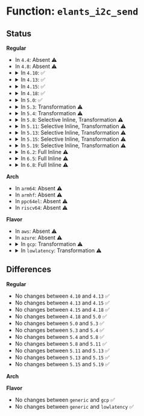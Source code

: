 # Function: <code>elants_i2c_send</code>

## Status
<b>Regular</b>
<ul>
<li>
In <code>4.4</code>: Absent ⚠️
</li>
<li>
In <code>4.8</code>: Absent ⚠️
</li>
<li>
<details>
<summary>In <code>4.10</code>: ✅</summary>

```c
int elants_i2c_send(struct i2c_client *client, const void *data, size_t size);
```

**Collision:** Unique Static

**Inline:** No

**Transformation:** False

**Instances:**

```
In drivers/input/touchscreen/elants_i2c.c (ffffffff816ffad0)
Location: drivers/input/touchscreen/elants_i2c.c:156
Inline: False
Direct callers:
  - drivers/input/touchscreen/elants_i2c.c:elants_i2c_resume
  - drivers/input/touchscreen/elants_i2c.c:elants_i2c_suspend
  - drivers/input/touchscreen/elants_i2c.c:write_update_fw
  - drivers/input/touchscreen/elants_i2c.c:write_update_fw
  - drivers/input/touchscreen/elants_i2c.c:write_update_fw
  - drivers/input/touchscreen/elants_i2c.c:write_update_fw
  - drivers/input/touchscreen/elants_i2c.c:write_update_fw
  - drivers/input/touchscreen/elants_i2c.c:write_update_fw
  - drivers/input/touchscreen/elants_i2c.c:elants_i2c_initialize
  - drivers/input/touchscreen/elants_i2c.c:elants_i2c_sw_reset
  - drivers/input/touchscreen/elants_i2c.c:elants_i2c_calibrate
  - drivers/input/touchscreen/elants_i2c.c:elants_i2c_calibrate
```
**Symbols:**

```
ffffffff816ffad0-ffffffff816ffb3b: elants_i2c_send (STB_LOCAL)
```
</details>
</li>
<li>
<details>
<summary>In <code>4.13</code>: ✅</summary>

```c
int elants_i2c_send(struct i2c_client *client, const void *data, size_t size);
```

**Collision:** Unique Static

**Inline:** No

**Transformation:** False

**Instances:**

```
In drivers/input/touchscreen/elants_i2c.c (ffffffff817153f0)
Location: drivers/input/touchscreen/elants_i2c.c:156
Inline: False
Direct callers:
  - drivers/input/touchscreen/elants_i2c.c:elants_i2c_resume
  - drivers/input/touchscreen/elants_i2c.c:elants_i2c_suspend
  - drivers/input/touchscreen/elants_i2c.c:write_update_fw
  - drivers/input/touchscreen/elants_i2c.c:write_update_fw
  - drivers/input/touchscreen/elants_i2c.c:write_update_fw
  - drivers/input/touchscreen/elants_i2c.c:write_update_fw
  - drivers/input/touchscreen/elants_i2c.c:write_update_fw
  - drivers/input/touchscreen/elants_i2c.c:write_update_fw
  - drivers/input/touchscreen/elants_i2c.c:elants_i2c_initialize
  - drivers/input/touchscreen/elants_i2c.c:elants_i2c_sw_reset
  - drivers/input/touchscreen/elants_i2c.c:elants_i2c_calibrate
  - drivers/input/touchscreen/elants_i2c.c:elants_i2c_calibrate
```
**Symbols:**

```
ffffffff817153f0-ffffffff81715460: elants_i2c_send (STB_LOCAL)
```
</details>
</li>
<li>
<details>
<summary>In <code>4.15</code>: ✅</summary>

```c
int elants_i2c_send(struct i2c_client *client, const void *data, size_t size);
```

**Collision:** Unique Static

**Inline:** No

**Transformation:** False

**Instances:**

```
In drivers/input/touchscreen/elants_i2c.c (ffffffff81786610)
Location: drivers/input/touchscreen/elants_i2c.c:157
Inline: False
Direct callers:
  - drivers/input/touchscreen/elants_i2c.c:elants_i2c_resume
  - drivers/input/touchscreen/elants_i2c.c:elants_i2c_suspend
  - drivers/input/touchscreen/elants_i2c.c:write_update_fw
  - drivers/input/touchscreen/elants_i2c.c:write_update_fw
  - drivers/input/touchscreen/elants_i2c.c:write_update_fw
  - drivers/input/touchscreen/elants_i2c.c:write_update_fw
  - drivers/input/touchscreen/elants_i2c.c:write_update_fw
  - drivers/input/touchscreen/elants_i2c.c:write_update_fw
  - drivers/input/touchscreen/elants_i2c.c:elants_i2c_initialize
  - drivers/input/touchscreen/elants_i2c.c:elants_i2c_sw_reset
  - drivers/input/touchscreen/elants_i2c.c:elants_i2c_calibrate
  - drivers/input/touchscreen/elants_i2c.c:elants_i2c_calibrate
```
**Symbols:**

```
ffffffff81786610-ffffffff81786680: elants_i2c_send (STB_LOCAL)
```
</details>
</li>
<li>
<details>
<summary>In <code>4.18</code>: ✅</summary>

```c
int elants_i2c_send(struct i2c_client *client, const void *data, size_t size);
```

**Collision:** Unique Static

**Inline:** No

**Transformation:** False

**Instances:**

```
In drivers/input/touchscreen/elants_i2c.c (ffffffff817c76c0)
Location: drivers/input/touchscreen/elants_i2c.c:156
Inline: False
Direct callers:
  - drivers/input/touchscreen/elants_i2c.c:elants_i2c_resume
  - drivers/input/touchscreen/elants_i2c.c:elants_i2c_suspend
  - drivers/input/touchscreen/elants_i2c.c:write_update_fw
  - drivers/input/touchscreen/elants_i2c.c:write_update_fw
  - drivers/input/touchscreen/elants_i2c.c:write_update_fw
  - drivers/input/touchscreen/elants_i2c.c:write_update_fw
  - drivers/input/touchscreen/elants_i2c.c:write_update_fw
  - drivers/input/touchscreen/elants_i2c.c:write_update_fw
  - drivers/input/touchscreen/elants_i2c.c:elants_i2c_initialize
  - drivers/input/touchscreen/elants_i2c.c:elants_i2c_sw_reset
  - drivers/input/touchscreen/elants_i2c.c:elants_i2c_calibrate
  - drivers/input/touchscreen/elants_i2c.c:elants_i2c_calibrate
```
**Symbols:**

```
ffffffff817c76c0-ffffffff817c772c: elants_i2c_send (STB_LOCAL)
```
</details>
</li>
<li>
<details>
<summary>In <code>5.0</code>: ✅</summary>

```c
int elants_i2c_send(struct i2c_client *client, const void *data, size_t size);
```

**Collision:** Unique Static

**Inline:** No

**Transformation:** False

**Instances:**

```
In drivers/input/touchscreen/elants_i2c.c (ffffffff817eed60)
Location: drivers/input/touchscreen/elants_i2c.c:157
Inline: False
Direct callers:
  - drivers/input/touchscreen/elants_i2c.c:elants_i2c_resume
  - drivers/input/touchscreen/elants_i2c.c:elants_i2c_suspend
  - drivers/input/touchscreen/elants_i2c.c:write_update_fw
  - drivers/input/touchscreen/elants_i2c.c:write_update_fw
  - drivers/input/touchscreen/elants_i2c.c:write_update_fw
  - drivers/input/touchscreen/elants_i2c.c:write_update_fw
  - drivers/input/touchscreen/elants_i2c.c:write_update_fw
  - drivers/input/touchscreen/elants_i2c.c:write_update_fw
  - drivers/input/touchscreen/elants_i2c.c:elants_i2c_initialize
  - drivers/input/touchscreen/elants_i2c.c:elants_i2c_sw_reset
  - drivers/input/touchscreen/elants_i2c.c:elants_i2c_calibrate
  - drivers/input/touchscreen/elants_i2c.c:elants_i2c_calibrate
```
**Symbols:**

```
ffffffff817eed60-ffffffff817eedcc: elants_i2c_send (STB_LOCAL)
```
</details>
</li>
<li>
<details>
<summary>In <code>5.3</code>: Transformation ⚠️</summary>

```c
int elants_i2c_send(struct i2c_client *client, const void *data, size_t size);
```

**Collision:** Unique Static

**Inline:** No

**Transformation:** True

**Instances:**

```
In drivers/input/touchscreen/elants_i2c.c (0)
Location: drivers/input/touchscreen/elants_i2c.c:152
Inline: False
Direct callers:
  - drivers/input/touchscreen/elants_i2c.c:elants_i2c_resume
  - drivers/input/touchscreen/elants_i2c.c:elants_i2c_suspend
  - drivers/input/touchscreen/elants_i2c.c:elants_i2c_do_update_firmware
  - drivers/input/touchscreen/elants_i2c.c:elants_i2c_do_update_firmware
  - drivers/input/touchscreen/elants_i2c.c:elants_i2c_do_update_firmware
  - drivers/input/touchscreen/elants_i2c.c:elants_i2c_do_update_firmware
  - drivers/input/touchscreen/elants_i2c.c:elants_i2c_do_update_firmware
  - drivers/input/touchscreen/elants_i2c.c:elants_i2c_do_update_firmware
  - drivers/input/touchscreen/elants_i2c.c:elants_i2c_initialize
  - drivers/input/touchscreen/elants_i2c.c:elants_i2c_sw_reset
  - drivers/input/touchscreen/elants_i2c.c:elants_i2c_calibrate
  - drivers/input/touchscreen/elants_i2c.c:elants_i2c_calibrate
```
**Symbols:**

```
ffffffff8182f990-ffffffff8182f9cb: elants_i2c_send (STB_LOCAL)
ffffffff81830d6b-ffffffff81830d9f: elants_i2c_send.cold (STB_LOCAL)
```
</details>
</li>
<li>
<details>
<summary>In <code>5.4</code>: Transformation ⚠️</summary>

```c
int elants_i2c_send(struct i2c_client *client, const void *data, size_t size);
```

**Collision:** Unique Static

**Inline:** No

**Transformation:** True

**Instances:**

```
In drivers/input/touchscreen/elants_i2c.c (0)
Location: drivers/input/touchscreen/elants_i2c.c:152
Inline: False
Direct callers:
  - drivers/input/touchscreen/elants_i2c.c:elants_i2c_resume
  - drivers/input/touchscreen/elants_i2c.c:elants_i2c_suspend
  - drivers/input/touchscreen/elants_i2c.c:elants_i2c_do_update_firmware
  - drivers/input/touchscreen/elants_i2c.c:elants_i2c_do_update_firmware
  - drivers/input/touchscreen/elants_i2c.c:elants_i2c_do_update_firmware
  - drivers/input/touchscreen/elants_i2c.c:elants_i2c_do_update_firmware
  - drivers/input/touchscreen/elants_i2c.c:elants_i2c_do_update_firmware
  - drivers/input/touchscreen/elants_i2c.c:elants_i2c_do_update_firmware
  - drivers/input/touchscreen/elants_i2c.c:elants_i2c_initialize
  - drivers/input/touchscreen/elants_i2c.c:elants_i2c_sw_reset
  - drivers/input/touchscreen/elants_i2c.c:elants_i2c_calibrate
  - drivers/input/touchscreen/elants_i2c.c:elants_i2c_calibrate
```
**Symbols:**

```
ffffffff818612c0-ffffffff818612fb: elants_i2c_send (STB_LOCAL)
ffffffff8186269b-ffffffff818626cf: elants_i2c_send.cold (STB_LOCAL)
```
</details>
</li>
<li>
<details>
<summary>In <code>5.8</code>: Selective Inline, Transformation ⚠️</summary>

```c
int elants_i2c_send(struct i2c_client *client, const void *data, size_t size);
```

**Collision:** Unique Static

**Inline:** Selective

**Transformation:** True

**Instances:**

```
In drivers/input/touchscreen/elants_i2c.c (ffffffff81935a5c)
Location: drivers/input/touchscreen/elants_i2c.c:159
Inline: True
Inline callers:
  - drivers/input/touchscreen/elants_i2c.c:elants_i2c_resume
  - drivers/input/touchscreen/elants_i2c.c:elants_i2c_resume
  - drivers/input/touchscreen/elants_i2c.c:elants_i2c_suspend
  - drivers/input/touchscreen/elants_i2c.c:elants_i2c_do_update_firmware
  - drivers/input/touchscreen/elants_i2c.c:elants_i2c_initialize
  - drivers/input/touchscreen/elants_i2c.c:elants_i2c_initialize
  - drivers/input/touchscreen/elants_i2c.c:elants_i2c_calibrate
  - drivers/input/touchscreen/elants_i2c.c:elants_i2c_calibrate
Direct callers:
  - drivers/input/touchscreen/elants_i2c.c:elants_i2c_do_update_firmware
  - drivers/input/touchscreen/elants_i2c.c:elants_i2c_do_update_firmware
  - drivers/input/touchscreen/elants_i2c.c:elants_i2c_do_update_firmware
  - drivers/input/touchscreen/elants_i2c.c:elants_i2c_do_update_firmware
  - drivers/input/touchscreen/elants_i2c.c:elants_i2c_fw_write_page
```
**Symbols:**

```
ffffffff819344e0-ffffffff8193451b: elants_i2c_send (STB_LOCAL)
ffffffff81935b00-ffffffff81935b34: elants_i2c_send.cold (STB_LOCAL)
```
</details>
</li>
<li>
<details>
<summary>In <code>5.11</code>: Selective Inline, Transformation ⚠️</summary>

```c
int elants_i2c_send(struct i2c_client *client, const void *data, size_t size);
```

**Collision:** Unique Static

**Inline:** Selective

**Transformation:** True

**Instances:**

```
In drivers/input/touchscreen/elants_i2c.c (ffffffff8193cb0c)
Location: drivers/input/touchscreen/elants_i2c.c:164
Inline: True
Inline callers:
  - drivers/input/touchscreen/elants_i2c.c:elants_i2c_resume
  - drivers/input/touchscreen/elants_i2c.c:elants_i2c_resume
  - drivers/input/touchscreen/elants_i2c.c:elants_i2c_suspend
  - drivers/input/touchscreen/elants_i2c.c:elants_i2c_do_update_firmware
  - drivers/input/touchscreen/elants_i2c.c:elants_i2c_initialize
  - drivers/input/touchscreen/elants_i2c.c:elants_i2c_initialize
  - drivers/input/touchscreen/elants_i2c.c:elants_i2c_calibrate
  - drivers/input/touchscreen/elants_i2c.c:elants_i2c_calibrate
Direct callers:
  - drivers/input/touchscreen/elants_i2c.c:elants_i2c_do_update_firmware
  - drivers/input/touchscreen/elants_i2c.c:elants_i2c_do_update_firmware
  - drivers/input/touchscreen/elants_i2c.c:elants_i2c_do_update_firmware
  - drivers/input/touchscreen/elants_i2c.c:elants_i2c_do_update_firmware
  - drivers/input/touchscreen/elants_i2c.c:elants_i2c_fw_write_page
```
**Symbols:**

```
ffffffff8193b540-ffffffff8193b57b: elants_i2c_send (STB_LOCAL)
ffffffff81c23742-ffffffff81c23776: elants_i2c_send.cold (STB_LOCAL)
```
</details>
</li>
<li>
<details>
<summary>In <code>5.13</code>: Selective Inline, Transformation ⚠️</summary>

```c
int elants_i2c_send(struct i2c_client *client, const void *data, size_t size);
```

**Collision:** Unique Static

**Inline:** Selective

**Transformation:** True

**Instances:**

```
In drivers/input/touchscreen/elants_i2c.c (ffffffff8191fd3c)
Location: drivers/input/touchscreen/elants_i2c.c:177
Inline: True
Inline callers:
  - drivers/input/touchscreen/elants_i2c.c:elants_i2c_resume
  - drivers/input/touchscreen/elants_i2c.c:elants_i2c_resume
  - drivers/input/touchscreen/elants_i2c.c:elants_i2c_suspend
  - drivers/input/touchscreen/elants_i2c.c:elants_i2c_do_update_firmware
  - drivers/input/touchscreen/elants_i2c.c:elants_i2c_initialize
  - drivers/input/touchscreen/elants_i2c.c:elants_i2c_initialize
  - drivers/input/touchscreen/elants_i2c.c:elants_i2c_calibrate
  - drivers/input/touchscreen/elants_i2c.c:elants_i2c_calibrate
Direct callers:
  - drivers/input/touchscreen/elants_i2c.c:elants_i2c_do_update_firmware
  - drivers/input/touchscreen/elants_i2c.c:elants_i2c_do_update_firmware
  - drivers/input/touchscreen/elants_i2c.c:elants_i2c_do_update_firmware
  - drivers/input/touchscreen/elants_i2c.c:elants_i2c_do_update_firmware
  - drivers/input/touchscreen/elants_i2c.c:elants_i2c_do_update_firmware
```
**Symbols:**

```
ffffffff8191eaf0-ffffffff8191eb32: elants_i2c_send (STB_LOCAL)
ffffffff81c157fd-ffffffff81c15832: elants_i2c_send.cold (STB_LOCAL)
```
</details>
</li>
<li>
<details>
<summary>In <code>5.15</code>: Selective Inline, Transformation ⚠️</summary>

```c
int elants_i2c_send(struct i2c_client *client, const void *data, size_t size);
```

**Collision:** Unique Static

**Inline:** Selective

**Transformation:** True

**Instances:**

```
In drivers/input/touchscreen/elants_i2c.c (ffffffff819c30de)
Location: drivers/input/touchscreen/elants_i2c.c:190
Inline: True
Inline callers:
  - drivers/input/touchscreen/elants_i2c.c:elants_i2c_resume
  - drivers/input/touchscreen/elants_i2c.c:elants_i2c_resume
  - drivers/input/touchscreen/elants_i2c.c:elants_i2c_suspend
  - drivers/input/touchscreen/elants_i2c.c:elants_i2c_do_update_firmware
  - drivers/input/touchscreen/elants_i2c.c:elants_i2c_initialize
  - drivers/input/touchscreen/elants_i2c.c:elants_i2c_initialize
  - drivers/input/touchscreen/elants_i2c.c:elants_i2c_calibrate
  - drivers/input/touchscreen/elants_i2c.c:elants_i2c_calibrate
Direct callers:
  - drivers/input/touchscreen/elants_i2c.c:elants_i2c_do_update_firmware
  - drivers/input/touchscreen/elants_i2c.c:elants_i2c_do_update_firmware
  - drivers/input/touchscreen/elants_i2c.c:elants_i2c_do_update_firmware
  - drivers/input/touchscreen/elants_i2c.c:elants_i2c_do_update_firmware
  - drivers/input/touchscreen/elants_i2c.c:elants_i2c_do_update_firmware
```
**Symbols:**

```
ffffffff819c18a0-ffffffff819c18e2: elants_i2c_send (STB_LOCAL)
ffffffff81d2419e-ffffffff81d241d3: elants_i2c_send.cold (STB_LOCAL)
```
</details>
</li>
<li>
<details>
<summary>In <code>5.19</code>: Selective Inline, Transformation ⚠️</summary>

```c
int elants_i2c_send(struct i2c_client *client, const void *data, size_t size);
```

**Collision:** Unique Static

**Inline:** Selective

**Transformation:** True

**Instances:**

```
In drivers/input/touchscreen/elants_i2c.c (ffffffff81b2356a)
Location: drivers/input/touchscreen/elants_i2c.c:190
Inline: True
Inline callers:
  - drivers/input/touchscreen/elants_i2c.c:elants_i2c_resume
  - drivers/input/touchscreen/elants_i2c.c:elants_i2c_resume
  - drivers/input/touchscreen/elants_i2c.c:elants_i2c_suspend
  - drivers/input/touchscreen/elants_i2c.c:elants_i2c_do_update_firmware
  - drivers/input/touchscreen/elants_i2c.c:elants_i2c_initialize
  - drivers/input/touchscreen/elants_i2c.c:elants_i2c_initialize
  - drivers/input/touchscreen/elants_i2c.c:elants_i2c_calibrate
  - drivers/input/touchscreen/elants_i2c.c:elants_i2c_calibrate
Direct callers:
  - drivers/input/touchscreen/elants_i2c.c:elants_i2c_do_update_firmware
  - drivers/input/touchscreen/elants_i2c.c:elants_i2c_do_update_firmware
  - drivers/input/touchscreen/elants_i2c.c:elants_i2c_do_update_firmware
  - drivers/input/touchscreen/elants_i2c.c:elants_i2c_do_update_firmware
  - drivers/input/touchscreen/elants_i2c.c:elants_i2c_do_update_firmware
```
**Symbols:**

```
ffffffff81b21b90-ffffffff81b21be4: elants_i2c_send (STB_LOCAL)
ffffffff81eeffe2-ffffffff81ef0016: elants_i2c_send.cold (STB_LOCAL)
```
</details>
</li>
<li>
<details>
<summary>In <code>6.2</code>: Full Inline ⚠️</summary>

**Collision:** Unique Static

**Inline:** Full

**Transformation:** False

**Instances:**

```
In drivers/input/touchscreen/elants_i2c.c (ffffffff81cb5ed7)
Location: drivers/input/touchscreen/elants_i2c.c:190
Inline: True
Inline callers:
  - drivers/input/touchscreen/elants_i2c.c:elants_i2c_resume
  - drivers/input/touchscreen/elants_i2c.c:elants_i2c_resume
  - drivers/input/touchscreen/elants_i2c.c:elants_i2c_suspend
  - drivers/input/touchscreen/elants_i2c.c:elants_i2c_do_update_firmware
  - drivers/input/touchscreen/elants_i2c.c:elants_i2c_do_update_firmware
  - drivers/input/touchscreen/elants_i2c.c:elants_i2c_do_update_firmware
  - drivers/input/touchscreen/elants_i2c.c:elants_i2c_do_update_firmware
  - drivers/input/touchscreen/elants_i2c.c:elants_i2c_do_update_firmware
  - drivers/input/touchscreen/elants_i2c.c:elants_i2c_do_update_firmware
  - drivers/input/touchscreen/elants_i2c.c:elants_i2c_do_update_firmware
  - drivers/input/touchscreen/elants_i2c.c:elants_i2c_initialize
  - drivers/input/touchscreen/elants_i2c.c:elants_i2c_initialize
  - drivers/input/touchscreen/elants_i2c.c:elants_i2c_calibrate
  - drivers/input/touchscreen/elants_i2c.c:elants_i2c_calibrate
```
</details>
</li>
<li>
<details>
<summary>In <code>6.5</code>: Full Inline ⚠️</summary>

**Collision:** Unique Static

**Inline:** Full

**Transformation:** False

**Instances:**

```
In drivers/input/touchscreen/elants_i2c.c (ffffffff81d1d567)
Location: drivers/input/touchscreen/elants_i2c.c:190
Inline: True
Inline callers:
  - drivers/input/touchscreen/elants_i2c.c:elants_i2c_resume
  - drivers/input/touchscreen/elants_i2c.c:elants_i2c_resume
  - drivers/input/touchscreen/elants_i2c.c:elants_i2c_suspend
  - drivers/input/touchscreen/elants_i2c.c:elants_i2c_do_update_firmware
  - drivers/input/touchscreen/elants_i2c.c:elants_i2c_do_update_firmware
  - drivers/input/touchscreen/elants_i2c.c:elants_i2c_do_update_firmware
  - drivers/input/touchscreen/elants_i2c.c:elants_i2c_do_update_firmware
  - drivers/input/touchscreen/elants_i2c.c:elants_i2c_do_update_firmware
  - drivers/input/touchscreen/elants_i2c.c:elants_i2c_do_update_firmware
  - drivers/input/touchscreen/elants_i2c.c:elants_i2c_do_update_firmware
  - drivers/input/touchscreen/elants_i2c.c:elants_i2c_initialize
  - drivers/input/touchscreen/elants_i2c.c:elants_i2c_initialize
  - drivers/input/touchscreen/elants_i2c.c:elants_i2c_calibrate
  - drivers/input/touchscreen/elants_i2c.c:elants_i2c_calibrate
```
</details>
</li>
<li>
<details>
<summary>In <code>6.8</code>: Full Inline ⚠️</summary>

**Collision:** Unique Static

**Inline:** Full

**Transformation:** False

**Instances:**

```
In drivers/input/touchscreen/elants_i2c.c (ffffffff81dd3267)
Location: drivers/input/touchscreen/elants_i2c.c:190
Inline: True
Inline callers:
  - drivers/input/touchscreen/elants_i2c.c:elants_i2c_resume
  - drivers/input/touchscreen/elants_i2c.c:elants_i2c_resume
  - drivers/input/touchscreen/elants_i2c.c:elants_i2c_suspend
  - drivers/input/touchscreen/elants_i2c.c:elants_i2c_do_update_firmware
  - drivers/input/touchscreen/elants_i2c.c:elants_i2c_do_update_firmware
  - drivers/input/touchscreen/elants_i2c.c:elants_i2c_do_update_firmware
  - drivers/input/touchscreen/elants_i2c.c:elants_i2c_do_update_firmware
  - drivers/input/touchscreen/elants_i2c.c:elants_i2c_do_update_firmware
  - drivers/input/touchscreen/elants_i2c.c:elants_i2c_do_update_firmware
  - drivers/input/touchscreen/elants_i2c.c:elants_i2c_do_update_firmware
  - drivers/input/touchscreen/elants_i2c.c:elants_i2c_initialize
  - drivers/input/touchscreen/elants_i2c.c:elants_i2c_initialize
  - drivers/input/touchscreen/elants_i2c.c:elants_i2c_calibrate
  - drivers/input/touchscreen/elants_i2c.c:elants_i2c_calibrate
```
</details>
</li>
</ul>
<b>Arch</b>
<ul>
<li>
In <code>arm64</code>: Absent ⚠️
</li>
<li>
In <code>armhf</code>: Absent ⚠️
</li>
<li>
In <code>ppc64el</code>: Absent ⚠️
</li>
<li>
In <code>riscv64</code>: Absent ⚠️
</li>
</ul>
<b>Flavor</b>
<ul>
<li>
In <code>aws</code>: Absent ⚠️
</li>
<li>
In <code>azure</code>: Absent ⚠️
</li>
<li>
<details>
<summary>In <code>gcp</code>: Transformation ⚠️</summary>

```c
int elants_i2c_send(struct i2c_client *client, const void *data, size_t size);
```

**Collision:** Unique Static

**Inline:** No

**Transformation:** True

**Instances:**

```
In drivers/input/touchscreen/elants_i2c.c (0)
Location: drivers/input/touchscreen/elants_i2c.c:152
Inline: False
Direct callers:
  - drivers/input/touchscreen/elants_i2c.c:elants_i2c_resume
  - drivers/input/touchscreen/elants_i2c.c:elants_i2c_suspend
  - drivers/input/touchscreen/elants_i2c.c:elants_i2c_do_update_firmware
  - drivers/input/touchscreen/elants_i2c.c:elants_i2c_do_update_firmware
  - drivers/input/touchscreen/elants_i2c.c:elants_i2c_do_update_firmware
  - drivers/input/touchscreen/elants_i2c.c:elants_i2c_do_update_firmware
  - drivers/input/touchscreen/elants_i2c.c:elants_i2c_do_update_firmware
  - drivers/input/touchscreen/elants_i2c.c:elants_i2c_do_update_firmware
  - drivers/input/touchscreen/elants_i2c.c:elants_i2c_initialize
  - drivers/input/touchscreen/elants_i2c.c:elants_i2c_sw_reset
  - drivers/input/touchscreen/elants_i2c.c:elants_i2c_calibrate
  - drivers/input/touchscreen/elants_i2c.c:elants_i2c_calibrate
```
**Symbols:**

```
ffffffff81855450-ffffffff8185548b: elants_i2c_send (STB_LOCAL)
ffffffff8185682b-ffffffff8185685f: elants_i2c_send.cold (STB_LOCAL)
```
</details>
</li>
<li>
<details>
<summary>In <code>lowlatency</code>: Transformation ⚠️</summary>

```c
int elants_i2c_send(struct i2c_client *client, const void *data, size_t size);
```

**Collision:** Unique Static

**Inline:** No

**Transformation:** True

**Instances:**

```
In drivers/input/touchscreen/elants_i2c.c (0)
Location: drivers/input/touchscreen/elants_i2c.c:152
Inline: False
Direct callers:
  - drivers/input/touchscreen/elants_i2c.c:elants_i2c_resume
  - drivers/input/touchscreen/elants_i2c.c:elants_i2c_suspend
  - drivers/input/touchscreen/elants_i2c.c:elants_i2c_do_update_firmware
  - drivers/input/touchscreen/elants_i2c.c:elants_i2c_do_update_firmware
  - drivers/input/touchscreen/elants_i2c.c:elants_i2c_do_update_firmware
  - drivers/input/touchscreen/elants_i2c.c:elants_i2c_do_update_firmware
  - drivers/input/touchscreen/elants_i2c.c:elants_i2c_do_update_firmware
  - drivers/input/touchscreen/elants_i2c.c:elants_i2c_do_update_firmware
  - drivers/input/touchscreen/elants_i2c.c:elants_i2c_initialize
  - drivers/input/touchscreen/elants_i2c.c:elants_i2c_sw_reset
  - drivers/input/touchscreen/elants_i2c.c:elants_i2c_calibrate
  - drivers/input/touchscreen/elants_i2c.c:elants_i2c_calibrate
```
**Symbols:**

```
ffffffff81870580-ffffffff818705bb: elants_i2c_send (STB_LOCAL)
ffffffff8187195b-ffffffff8187198f: elants_i2c_send.cold (STB_LOCAL)
```
</details>
</li>
</ul>

## Differences
<b>Regular</b>
<ul>
<li>
No changes between <code>4.10</code> and <code>4.13</code> ✅
</li>
<li>
No changes between <code>4.13</code> and <code>4.15</code> ✅
</li>
<li>
No changes between <code>4.15</code> and <code>4.18</code> ✅
</li>
<li>
No changes between <code>4.18</code> and <code>5.0</code> ✅
</li>
<li>
No changes between <code>5.0</code> and <code>5.3</code> ✅
</li>
<li>
No changes between <code>5.3</code> and <code>5.4</code> ✅
</li>
<li>
No changes between <code>5.4</code> and <code>5.8</code> ✅
</li>
<li>
No changes between <code>5.8</code> and <code>5.11</code> ✅
</li>
<li>
No changes between <code>5.11</code> and <code>5.13</code> ✅
</li>
<li>
No changes between <code>5.13</code> and <code>5.15</code> ✅
</li>
<li>
No changes between <code>5.15</code> and <code>5.19</code> ✅
</li>
</ul>
<b>Arch</b>
<ul>
</ul>
<b>Flavor</b>
<ul>
<li>
No changes between <code>generic</code> and <code>gcp</code> ✅
</li>
<li>
No changes between <code>generic</code> and <code>lowlatency</code> ✅
</li>
</ul>
